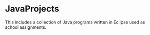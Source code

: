 # JavaProjects

This includes a collection of Java programs written in Eclipse used as school assignments.
